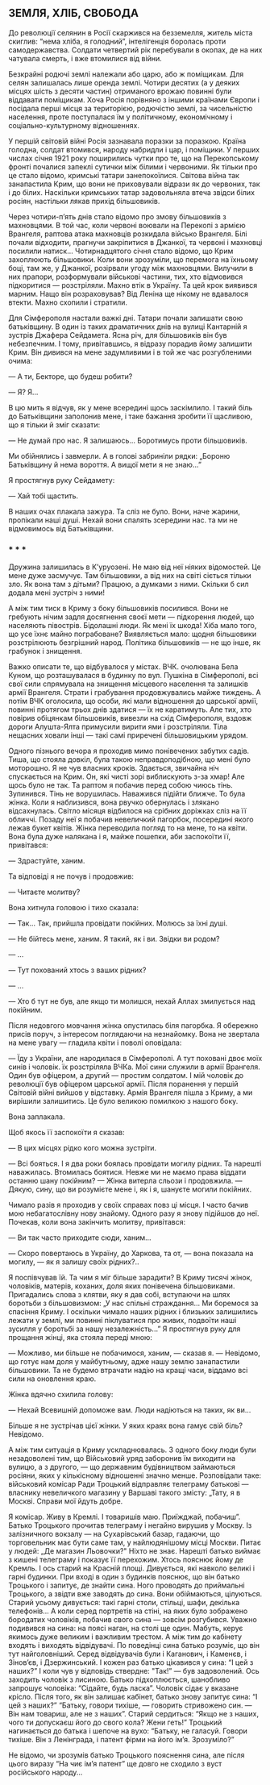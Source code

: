 ## ЗЕМЛЯ, ХЛІБ, СВОБОДА

До революції селянин в Росії скаржився на безземелля, житель міста скиглив: “нема хліба, я голодний”, інтелігенція боролась проти самодержавства.
Солдати четвертий рік перебували в окопах, де на них чатувала смерть, і вже втомилися від війни.

Безкрайні родючі землі належали або царю, або ж поміщикам.
Для селян залишалась лише оренда землі.
Чотири десятих (а у деяких місцях шість з десяти частин) отриманого врожаю повинні були віддавати поміщикам.
Хоча Росія порівняно з іншими країнами Європи і посідала перші місця за територією, родючістю землі, за чисельністю населення, проте поступалася їм у політичному, економічному і соціально-культурному відношеннях.

У першій світовій війні Росія зазнавала поразки за поразкою.
Країна голодна, солдат втомився, народу набридли і цар, і поміщики.
У перших числах січня 1921 року поширились чутки про те, що на Перекопському фронті почалися запеклі сутички між білими і червоними.
Як тільки про це стало відомо, кримські татари занепокоїлися.
Світова війна так занапастила Крим, що вони не приховували відрази як до червоних, так і до білих.
Наскільки кримських татар задовольняла втеча звідси білих росіян, настільки лякав прихід більшовиків.

Через чотири-п’ять днів стало відомо про змову більшовиків з махновцями.
В той час, коли червоні воювали на Перекопі з армією Врангеля, раптова атака махновців розкидала військо Врангеля.
Білі почали відходити, прагнучи закріпитися в Джанкої, та червоні і махновці посилили натиск...
Чотирнадцятого січня стало відомо, що Крим захоплюють більшовики.
Коли вони зрозуміли, що перемога на їхньому боці, там же, у Джанкої, розірвали угоду між махновцями.
Вилучили в них прапори, розформували військові частини, тих, хто відмовився підкоритися — розстріляли.
Махно втік в Україну.
Та цей крок виявився марним.
Нащо він розраховував?
Від Леніна ще нікому не вдавалося втекти.
Махно схопили і стратили.

Для Сімферополя настали важкі дні.
Татари почали залишати свою батьківщину.
В один із таких драматичних днів на вулиці Кантарній я зустрів Джафера Сейдамета.
Ясна річ, для більшовиків він був небезпечним.
І тому, привітавшись, я відразу порадив йому залишити Крим.
Він дивився на мене задумливими і в той же час розгубленими очима:

— А ти, Бекторе, що будеш робити?

— Я?
Я...

В цю мить я відчув, як у мене всередині щось заскімлило.
І такий біль до Батьківщини заполонив мене, і таке бажання зробити її щасливою, що я тільки й зміг сказати:

— Не думай про нас.
Я залишаюсь...
Боротимусь проти більшовиків.

Ми обійнялись і завмерли.
А в голові забриніли рядки: „Бороню Батьківщину й нема вороття.
А вищої мети я не знаю...”

Я простягнув руку Сейдамету:

— Хай тобі щастить.

В наших очах плакала зажура.
Та сліз не було.
Вони, наче жарини, пропікали наші душі.
Нехай вони спалять зсередини нас.
та ми не відмовимось від Батьківщини.

### * * *

Дружина залишилась в К’уруозені.
Не маю від неї ніяких відомостей.
Це мене дуже засмучує.
Там більшовики, а від них на світі сіється тільки зло.
Як вона там з дітьми?
Працюю, а думками з ними.
Скільки б сил додала мені зустріч з ними!

А між тим тиск в Криму з боку більшовиків посилився.
Вони не гребують нічим задля досягнення своєї мети — підкорення людей, що населяють півострів.
Бідолашні люди.
Як мені їх шкода!
Хіба мало того, що усе їхнє майно пограбоване?
Виявляється мало: щодня більшовики розстрілюють безгрішний народ.
Політика більшовиків — не що інше, як грабунок і знищення.

Важко описати те, що відбувалося у містах.
ВЧК.
очолювана Бела Куном, що розташувалася в будинку по вул.
Пушкіна в Сімферополі, всі свої сили спрямувала на знищення місцевого населення та залишків армії Врангеля.
Страти і грабування продовжувались майже тиждень.
А потім ВЧК оголосила, що особи, які мали відношення до царської армії, повинні протягом трьох днів здатися — їх не каратимуть.
Але тих, хто повірив обіцянкам більшовиків, вивезли на схід Сімферополя, вздовж дороги Алушта-Ялта примусили вирити ями і розстріляли.
Тіла нещасних ховали інші — такі самі приречені більшовицьким урядом.

Одного пізнього вечора я проходив мимо понівечених забутих садів.
Тиша, що стояла довкіл, була такою неправдоподібною, що мені було моторошно.
Я не чув власних кроків.
Здається, звичайна ніч спускається на Крим.
Он, які чисті зорі виблискують з-за хмар!
Але щось було не так.
Та раптом я побачив перед собою чиюсь тінь.
Зупинився.
Тінь не ворушилась.
Наважився підійти ближче.
То була жінка.
Коли я наблизився, вона рвучко обернулась і злякано відсахнулась.
Світло місяця відбилося на срібних доріжках сліз на її обличчі.
Позаду неї я побачив невеличкий пагорбок, посередині якого лежав букет квітів.
Жінка переводила погляд то на мене, то на квіти.
Вона була дуже налякана і я, майже пошепки, аби заспокоїти її, привітався:

— Здрастуйте, ханим.

Та відповіді я не почув і продовжив:

— Читаєте молитву?

Вона хитнула головою і тихо сказала:

— Так...
Так, прийшла провідати покійних.
Молюсь за їхні душі.

— Не бійтесь мене, ханим.
Я такий, як і ви.
Звідки ви родом?

— ...

— Тут похований хтось з ваших рідних?

— ...

— Хто б тут не був, але якщо ти молишся, нехай Аллах змилується над покійним.

Після недовгого мовчання жінка опустилась біля пагорбка.
Я обережно присів поруч, з інтересом поглядаючи на незнайомку.
Вона не звертала на мене увагу — гладила квіти і поволі оповідала:

— Їду з України, але народилася в Сімферополі.
А тут поховані двоє моїх синів і чоловік.
їх розстріляла ВЧКа.
Мої сини служили в армії Врангеля.
Один був офіцером, а другий — простим солдатом.
І мій чоловік до революції був офіцером царської армії.
Після поранення у першій Світовій війні вийшов у відставку.
Армія Врангеля пішла з Криму, а ми вирішили залишитись.
Це було великою помилкою з нашого боку.

Вона заплакала.

Щоб якось її заспокоїти я сказав:

— В цих місцях рідко кого можна зустріти.

— Всі бояться.
І я два роки боялась провідати могилу рідних.
Та нарешті наважилась.
Втомилась боятися.
Невже ми не маємо права віддати останню шану покійним? — Жінка витерла сльози і продовжила. — Дякую, сину, що ви розумієте мене і, як і я, шануєте могили покійних.

Чимало разів я проходив у своїх справах повз ці місця.
І часто бачив мою небагатослівну нову знайому.
Одного разу я знову підійшов до неї.
Почекав, коли вона закінчить молитву, привітався:

— Ви так часто приходите сюди, ханим...

— Скоро повертаюсь в Україну, до Харкова, та от, — вона показала на могилу, — як я залишу своїх рідних?..

Я поспівчував їй.
Та чим я міг більше зарадити?
В Криму тисячі жінок, чоловіків, матерів, коханих, доля яких понівечена більшовиками.
Пригадались слова з клятви, яку я дав собі, вступаючи на шлях боротьби з більшовизмом: „У нас спільні страждання...
Ми боремося за спасіння Криму.
І оскільки чимало наших рідних і близьких залишились лежати у землі, ми повинні піклуватися про живих, подвоїти наші зусилля у боротьбі за нашу незалежність...” Я простягнув руку для прощання жінці, яка стояла переді мною:

— Можливо, ми більше не побачимося, ханим, — сказав я. — Невідомо, що готує нам доля у майбутньому, адже нашу землю занапастили більшовики.
Та не будемо втрачати надію на кращі часи, віддамо всі сили на оновлення краю.

Жінка вдячно схилила голову:

— Нехай Всевишній допоможе вам.
Люди надіються на таких, як ви...

Більше я не зустрічав цієї жінки.
У яких краях вона гамує свій біль?
Невідомо.

А між тим ситуація в Криму ускладнювалась.
З одного боку люди були незадоволені тим, що Військовий уряд заборонив їм виходити на вулицю, а з другого, — що державним будівництвом займаються росіяни, яких у кількісному відношенні значно менше.
Розповідали таке: військовий комісар Ради Троцький відправляє телеграму батькові — власнику невеличкого магазину у Варшаві такого змісту: „Тату, я в Москві.
Справи мої йдуть добре.

Я комісар.
Живу в Кремлі.
І товаришів маю.
Приїжджай, побачиш”. Батько Троцького прочитав телеграму і негайно вирушив у Москву.
Із залізничного вокзалу — на Сухарівський базар, гадаючи, що торговельник має бути саме там, у найлюдянішому місці Москви.
Питає у людей: „Де магазин Льовочки?" Ніхто не знає.
Нарешті батько виймає з кишені телеграму і показує її перехожим.
Хтось пояснює йому де Кремль.
І ось старий на Красній площі.
Дивується, які навколо великі і гарні будинки.
При вході в один з будинків пояснює, що він батько Троцького і запитує, де знайти сина.
Ного проводять до приймальні Троцького, а звідти вже заводять до сина.
Вони обіймаються, цілуються.
Старий усьому дивується: такі гарні столи, стільці, шафи, декілька телефонів...
А коли серед портретів на стіні, на яких було зображено бородатих чоловіків, побачив свого сина — зовсім розгубився.
Уважно подивився на сина: на поясі наган, на столі ще один.
Мабуть, керує якимось дуже великим і важливим трестом.
А між тим до кабінету входять і виходять відвідувачі.
По поведінці сина батько розуміє, що він тут найголовніший.
Серед відвідувачів були і Каганович, і Каменєв, і Зінов’єв, і Дзержинський.
І кожен раз батько цікавився у сина: “І цей з наших?” І коли чув у відповідь ствердне: "Так!” — був задоволений.
Ось заходить чоловік з лисиною.
Батько підхоплюється, шанобливо запрошує чоловіка: “Сідайте, будь ласка”. Чоловік сідає у вказане крісло.
Після того, як він залишає кабінет, батько знову запитує сина: “І цей з наших?” “Батьку, говори тихіше, — говорить стривожено син. — Він нам товариш, але не з наших”. Старий сердиться: “Якщо не з наших, чого ти допускаєш його до свого кола?
Жени геть!” Троцький нагинається до батька і шепоче на вухо: “Батьку, не галасуй.
Говори тихіше.
Він з Ленінграда, і патент фірми на його ім’я.
Зрозуміло?”

Не відомо, чи зрозумів батько Троцького пояснення сина, але після цього виразу “На чиє ім’я патент” ще довго не сходило з вуст російського народу...
